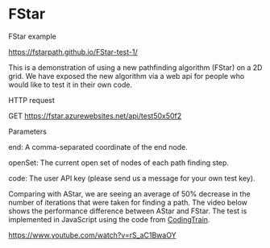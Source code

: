 # FStar

FStar example

https://fstarpath.github.io/FStar-test-1/

This is a demonstration of using a new pathfinding algorithm (FStar) on a 2D grid. We have exposed the new algorithm via a web api for people who would like to test it in their own code. 

HTTP request

GET https://fstar.azurewebsites.net/api/test50x50f2

Parameters

end: A comma-separated coordinate of the end node.

openSet: The current open set of nodes of each path finding step.

code: The user API key (please send us a message for your own test key).







Comparing with AStar, we are seeing an average of 50% decrease in the number of iterations that were taken for finding a path. The video below shows the performance difference between AStar and FStar. The test is implemented in JavaScript using the code from <a href="https://github.com/CodingTrain/AStar"> CodingTrain</a>.

https://www.youtube.com/watch?v=rS_aC1BwaOY




